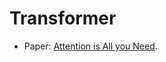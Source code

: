 # Transformer
* Paper: [Attention is All you Need](https://proceedings.neurips.cc/paper/2017/file/3f5ee243547dee91fbd053c1c4a845aa-Paper.pdf).
